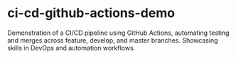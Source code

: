 # ci-cd-github-actions-demo
Demonstration of a CI/CD pipeline using GitHub Actions, automating testing and merges across feature, develop, and master branches. Showcasing skills in DevOps and automation workflows.
